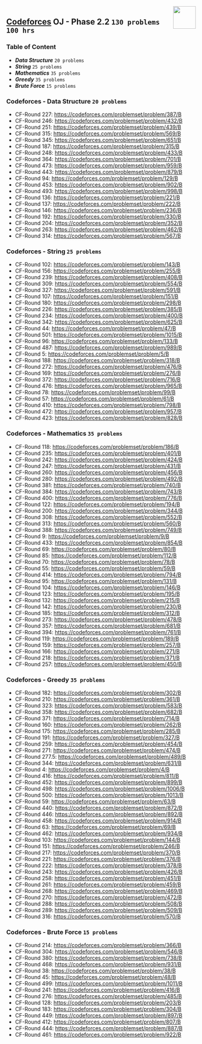 <img align="right" width="60" height="60" src="https://github.com/cs-MohamedAyman/Problem-Solving-Training/blob/master/online-judges-logos/codeforces.jpg">

## [Codeforces](https://codeforces.com/) OJ - Phase 2.2 `130 problems` `100 hrs`

### Table of Content

- ***Data Structure*** `20 problems`
- ***String***         `25 problems`
- ***Mathematics***    `35 problems`
- ***Greedy***         `35 problems`
- ***Brute Force***    `15 problems`

### Codeforces - Data Structure `20 problems`

- CF-Round 227: https://codeforces.com/problemset/problem/387/B
- CF-Round 246: https://codeforces.com/problemset/problem/432/B
- CF-Round 251: https://codeforces.com/problemset/problem/439/B
- CF-Round 315: https://codeforces.com/problemset/problem/569/B
- CF-Round 345: https://codeforces.com/problemset/problem/651/B
- CF-Round 187: https://codeforces.com/problemset/problem/315/B
- CF-Round 248: https://codeforces.com/problemset/problem/433/B
- CF-Round 364: https://codeforces.com/problemset/problem/701/B
- CF-Round 473: https://codeforces.com/problemset/problem/959/B
- CF-Round 443: https://codeforces.com/problemset/problem/879/B
- CF-Round 94: https://codeforces.com/problemset/problem/129/B
- CF-Round 453: https://codeforces.com/problemset/problem/902/B
- CF-Round 493: https://codeforces.com/problemset/problem/998/B
- CF-Round 136: https://codeforces.com/problemset/problem/221/B
- CF-Round 137: https://codeforces.com/problemset/problem/222/B
- CF-Round 146: https://codeforces.com/problemset/problem/236/B
- CF-Round 192: https://codeforces.com/problemset/problem/330/B
- CF-Round 204: https://codeforces.com/problemset/problem/352/B
- CF-Round 263: https://codeforces.com/problemset/problem/462/B
- CF-Round 314: https://codeforces.com/problemset/problem/567/B

### Codeforces - String `25 problems`

- CF-Round 102: https://codeforces.com/problemset/problem/143/B
- CF-Round 156: https://codeforces.com/problemset/problem/255/B
- CF-Round 239: https://codeforces.com/problemset/problem/408/B
- CF-Round 309: https://codeforces.com/problemset/problem/554/B
- CF-Round 327: https://codeforces.com/problemset/problem/591/B
- CF-Round 107: https://codeforces.com/problemset/problem/151/B
- CF-Round 180: https://codeforces.com/problemset/problem/298/B
- CF-Round 226: https://codeforces.com/problemset/problem/385/B
- CF-Round 234: https://codeforces.com/problemset/problem/400/B
- CF-Round 342: https://codeforces.com/problemset/problem/625/B
- CF-Round 44: https://codeforces.com/problemset/problem/47/B
- CF-Round 501: https://codeforces.com/problemset/problem/1015/B
- CF-Round 96: https://codeforces.com/problemset/problem/133/B
- CF-Round 487: https://codeforces.com/problemset/problem/989/B
- CF-Round 5: https://codeforces.com/problemset/problem/5/B
- CF-Round 188: https://codeforces.com/problemset/problem/318/B
- CF-Round 272: https://codeforces.com/problemset/problem/476/B
- CF-Round 169: https://codeforces.com/problemset/problem/276/B
- CF-Round 372: https://codeforces.com/problemset/problem/716/B
- CF-Round 476: https://codeforces.com/problemset/problem/965/B
- CF-Round 78: https://codeforces.com/problemset/problem/99/B
- CF-Round 57: https://codeforces.com/problemset/problem/61/B
- CF-Round 410: https://codeforces.com/problemset/problem/798/B
- CF-Round 472: https://codeforces.com/problemset/problem/957/B
- CF-Round 423: https://codeforces.com/problemset/problem/828/B

### Codeforces - Mathematics `35 problems`

- CF-Round 118: https://codeforces.com/problemset/problem/186/B
- CF-Round 235: https://codeforces.com/problemset/problem/401/B
- CF-Round 242: https://codeforces.com/problemset/problem/424/B
- CF-Round 247: https://codeforces.com/problemset/problem/431/B
- CF-Round 260: https://codeforces.com/problemset/problem/456/B
- CF-Round 280: https://codeforces.com/problemset/problem/492/B
- CF-Round 381: https://codeforces.com/problemset/problem/740/B
- CF-Round 384: https://codeforces.com/problemset/problem/743/B
- CF-Round 400: https://codeforces.com/problemset/problem/776/B
- CF-Round 122: https://codeforces.com/problemset/problem/194/B
- CF-Round 200: https://codeforces.com/problemset/problem/344/B
- CF-Round 308: https://codeforces.com/problemset/problem/552/B
- CF-Round 313: https://codeforces.com/problemset/problem/560/B
- CF-Round 388: https://codeforces.com/problemset/problem/749/B
- CF-Round 9: https://codeforces.com/problemset/problem/9/B
- CF-Round 433: https://codeforces.com/problemset/problem/854/B
- CF-Round 69: https://codeforces.com/problemset/problem/80/B
- CF-Round 85: https://codeforces.com/problemset/problem/112/B
- CF-Round 70: https://codeforces.com/problemset/problem/78/B
- CF-Round 55: https://codeforces.com/problemset/problem/59/B
- CF-Round 414: https://codeforces.com/problemset/problem/794/B
- CF-Round 95: https://codeforces.com/problemset/problem/131/B
- CF-Round 104: https://codeforces.com/problemset/problem/146/B
- CF-Round 123: https://codeforces.com/problemset/problem/195/B
- CF-Round 132: https://codeforces.com/problemset/problem/215/B
- CF-Round 142: https://codeforces.com/problemset/problem/230/B
- CF-Round 185: https://codeforces.com/problemset/problem/312/B
- CF-Round 273: https://codeforces.com/problemset/problem/478/B
- CF-Round 357: https://codeforces.com/problemset/problem/681/B
- CF-Round 394: https://codeforces.com/problemset/problem/761/B
- CF-Round 119: https://codeforces.com/problemset/problem/189/B
- CF-Round 159: https://codeforces.com/problemset/problem/257/B
- CF-Round 166: https://codeforces.com/problemset/problem/271/B
- CF-Round 218: https://codeforces.com/problemset/problem/371/B
- CF-Round 257: https://codeforces.com/problemset/problem/450/B

### Codeforces - Greedy `35 problems`

- CF-Round 182: https://codeforces.com/problemset/problem/302/B
- CF-Round 210: https://codeforces.com/problemset/problem/361/B
- CF-Round 323: https://codeforces.com/problemset/problem/583/B
- CF-Round 358: https://codeforces.com/problemset/problem/682/B
- CF-Round 371: https://codeforces.com/problemset/problem/714/B
- CF-Round 160: https://codeforces.com/problemset/problem/262/B
- CF-Round 175: https://codeforces.com/problemset/problem/285/B
- CF-Round 191: https://codeforces.com/problemset/problem/327/B
- CF-Round 259: https://codeforces.com/problemset/problem/454/B
- CF-Round 271: https://codeforces.com/problemset/problem/474/B
- CF-Round 277.5: https://codeforces.com/problemset/problem/489/B
- CF-Round 344: https://codeforces.com/problemset/problem/631/B
- CF-Round 4: https://codeforces.com/problemset/problem/4/B
- CF-Round 416: https://codeforces.com/problemset/problem/811/B
- CF-Round 452: https://codeforces.com/problemset/problem/899/B
- CF-Round 498: https://codeforces.com/problemset/problem/1006/B
- CF-Round 500: https://codeforces.com/problemset/problem/1013/B
- CF-Round 59: https://codeforces.com/problemset/problem/63/B
- CF-Round 440: https://codeforces.com/problemset/problem/872/B
- CF-Round 446: https://codeforces.com/problemset/problem/892/B
- CF-Round 458: https://codeforces.com/problemset/problem/914/B
- CF-Round 63: https://codeforces.com/problemset/problem/69/B
- CF-Round 462: https://codeforces.com/problemset/problem/934/B
- CF-Round 103: https://codeforces.com/problemset/problem/144/B
- CF-Round 151: https://codeforces.com/problemset/problem/246/B
- CF-Round 217: https://codeforces.com/problemset/problem/370/B
- CF-Round 221: https://codeforces.com/problemset/problem/376/B
- CF-Round 222: https://codeforces.com/problemset/problem/378/B
- CF-Round 243: https://codeforces.com/problemset/problem/426/B
- CF-Round 258: https://codeforces.com/problemset/problem/451/B
- CF-Round 261: https://codeforces.com/problemset/problem/459/B
- CF-Round 268: https://codeforces.com/problemset/problem/469/B
- CF-Round 270: https://codeforces.com/problemset/problem/472/B
- CF-Round 288: https://codeforces.com/problemset/problem/508/B
- CF-Round 289: https://codeforces.com/problemset/problem/509/B
- CF-Round 316: https://codeforces.com/problemset/problem/570/B

### Codeforces - Brute Force `15 problems`

- CF-Round 214: https://codeforces.com/problemset/problem/366/B
- CF-Round 304: https://codeforces.com/problemset/problem/546/B
- CF-Round 380: https://codeforces.com/problemset/problem/738/B
- CF-Round 468: https://codeforces.com/problemset/problem/931/B
- CF-Round 38: https://codeforces.com/problemset/problem/38/B
- CF-Round 45: https://codeforces.com/problemset/problem/48/B
- CF-Round 499: https://codeforces.com/problemset/problem/1011/B
- CF-Round 241: https://codeforces.com/problemset/problem/416/B
- CF-Round 276: https://codeforces.com/problemset/problem/485/B
- CF-Round 128: https://codeforces.com/problemset/problem/203/B
- CF-Round 183: https://codeforces.com/problemset/problem/304/B
- CF-Round 449: https://codeforces.com/problemset/problem/897/B
- CF-Round 412: https://codeforces.com/problemset/problem/807/B
- CF-Round 444: https://codeforces.com/problemset/problem/887/B
- CF-Round 461: https://codeforces.com/problemset/problem/922/B
